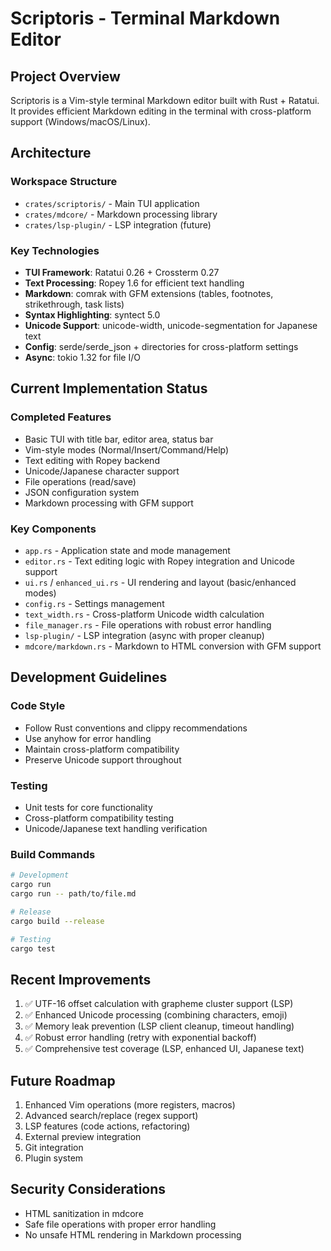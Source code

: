 # Scriptoris - Terminal Markdown Editor

## Project Overview
Scriptoris is a Vim-style terminal Markdown editor built with Rust + Ratatui. It provides efficient Markdown editing in the terminal with cross-platform support (Windows/macOS/Linux).

## Architecture

### Workspace Structure
- `crates/scriptoris/` - Main TUI application
- `crates/mdcore/` - Markdown processing library
- `crates/lsp-plugin/` - LSP integration (future)

### Key Technologies
- **TUI Framework**: Ratatui 0.26 + Crossterm 0.27
- **Text Processing**: Ropey 1.6 for efficient text handling
- **Markdown**: comrak with GFM extensions (tables, footnotes, strikethrough, task lists)
- **Syntax Highlighting**: syntect 5.0
- **Unicode Support**: unicode-width, unicode-segmentation for Japanese text
- **Config**: serde/serde_json + directories for cross-platform settings
- **Async**: tokio 1.32 for file I/O

## Current Implementation Status

### Completed Features
- Basic TUI with title bar, editor area, status bar
- Vim-style modes (Normal/Insert/Command/Help)
- Text editing with Ropey backend
- Unicode/Japanese character support
- File operations (read/save)
- JSON configuration system
- Markdown processing with GFM support

### Key Components
- `app.rs` - Application state and mode management
- `editor.rs` - Text editing logic with Ropey integration and Unicode support
- `ui.rs` / `enhanced_ui.rs` - UI rendering and layout (basic/enhanced modes)
- `config.rs` - Settings management
- `text_width.rs` - Cross-platform Unicode width calculation
- `file_manager.rs` - File operations with robust error handling
- `lsp-plugin/` - LSP integration (async with proper cleanup)
- `mdcore/markdown.rs` - Markdown to HTML conversion with GFM support

## Development Guidelines

### Code Style
- Follow Rust conventions and clippy recommendations
- Use anyhow for error handling
- Maintain cross-platform compatibility
- Preserve Unicode support throughout

### Testing
- Unit tests for core functionality
- Cross-platform compatibility testing
- Unicode/Japanese text handling verification

### Build Commands
```bash
# Development
cargo run
cargo run -- path/to/file.md

# Release
cargo build --release

# Testing
cargo test
```

## Recent Improvements
1. ✅ UTF-16 offset calculation with grapheme cluster support (LSP)
2. ✅ Enhanced Unicode processing (combining characters, emoji)
3. ✅ Memory leak prevention (LSP client cleanup, timeout handling)
4. ✅ Robust error handling (retry with exponential backoff)
5. ✅ Comprehensive test coverage (LSP, enhanced UI, Japanese text)

## Future Roadmap
1. Enhanced Vim operations (more registers, macros)
2. Advanced search/replace (regex support)
3. LSP features (code actions, refactoring)
4. External preview integration
5. Git integration
6. Plugin system

## Security Considerations
- HTML sanitization in mdcore
- Safe file operations with proper error handling
- No unsafe HTML rendering in Markdown processing
